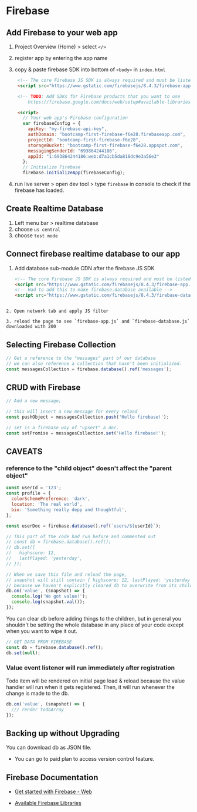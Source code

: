# Firebase

## Add Firebase to your web app

1. Project Overview (Home) > select `</>`
2. register app by entering the app name
3. copy & paste firebase SDK into bottom of `<body>` in `index.html`

   ```html
    <!-- The core Firebase JS SDK is always required and must be listed first -->
    <script src="https://www.gstatic.com/firebasejs/8.4.3/firebase-app.js"></script>

    <!-- TODO: Add SDKs for Firebase products that you want to use
        https://firebase.google.com/docs/web/setup#available-libraries -->

    <script>
      // Your web app's Firebase configuration
      var firebaseConfig = {
        apiKey: "my-firebase-api-key",
        authDomain: "bootcamp-first-firebase-f6e28.firebaseapp.com",
        projectId: "bootcamp-first-firebase-f6e28",
        storageBucket: "bootcamp-first-firebase-f6e28.appspot.com",
        messagingSenderId: "693864244186",
        appId: "1:693864244186:web:d7a1cb5da818dc9e3a56e3"
      };
      // Initialize Firebase
      firebase.initializeApp(firebaseConfig);
   ```

4. run live server > open dev tool > type `firebase` in console to check if the firebase has loaded.

## Create Realtime Database

1. Left menu bar > realtime database
2. choose `us central`
3. choose `test mode`

## Connect firebase realtime database to our app

1. Add database sub-module CDN after the firebase JS SDK

   ```html
   <!-- The core Firebase JS SDK is always required and must be listed first -->
   <script src="https://www.gstatic.com/firebasejs/8.4.3/firebase-app.js"></script>
   <!-- Had to add this to make firebase.database available -->
   <script src="https://www.gstatic.com/firebasejs/8.4.3/firebase-database.js"></script>
   ```

```

2. Open network tab and apply JS filter

3. reload the page to see `firebase-app.js` and `firebase-database.js` downloaded with 200
```

## Selecting Firebase Collection

```js
// Get a reference to the "messages" part of our database
// we can also reference a collection that hasn't been initialized.
const messagesCollection = firebase.database().ref('messages');
```

## CRUD with Firebase

```js
// Add a new message;

// this will insert a new message for every reload
const pushObject = messagesCollection.push('Hello firebase!');

// set is a firebase way of "upsert" a doc.
const setPromise = messagesCollection.set('Hello firebase!');
```

## CAVEATS

### reference to the "child object" doesn't affect the "parent object"

```js
const userId = '123';
const profile = {
  colorSchemePreference: 'dark',
  location: 'The real world',
  bio: 'Something really depp and thoughtful',
};

const userDoc = firebase.database().ref(`users/${userId}`);

// This part of the code had run before and commented out
// const db = firebase.database().ref();
// db.set({
//   highscore: 12,
//   lastPlayed: 'yesterday',
// });

// When we save this file and reload the page,
// snapshot will still contain { highscore: 12, lastPlayed: 'yesterday' }
// because we haven't explicitly cleared db to overwrite from its children
db.on('value', (snapshot) => {
  console.log('We got value!');
  console.log(snapshot.val());
});
```

You can clear db before adding things to the children, but in general you shouldn't be setting the whole database in any place of your code except when you want to wipe it out.

```js
// GET DATA FROM FIREBASE
const db = firebase.database().ref();
db.set(null);
```

### Value event listener will run immediately after registration

Todo item will be rendered on initial page load & reload because the value handler will run when it gets registered.
Then, it will run whenever the change is made to the db.

```js
db.on('value', (snapshot) => {
  /// render todoArray
});
```

## Backing up without Upgrading

You can download db as JSON file.

- You can go to paid plan to access version control feature.

## Firebase Documentation

- [Get started with Firebase - Web](https://firebase.google.com/docs/web/setup?authuser=0)

- [Available Firebase Libraries](https://firebase.google.com/docs/web/setup?authuser=0#available-libraries)
